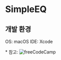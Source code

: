 # SimpleEQ

## 개발 환경
OS: macOS
IDE: Xcode

\* 참고: ![freeCodeCamp](https://youtu.be/i_Iq4_Kd7Rc?si=ZgJYunOA4IbsXTyL)
